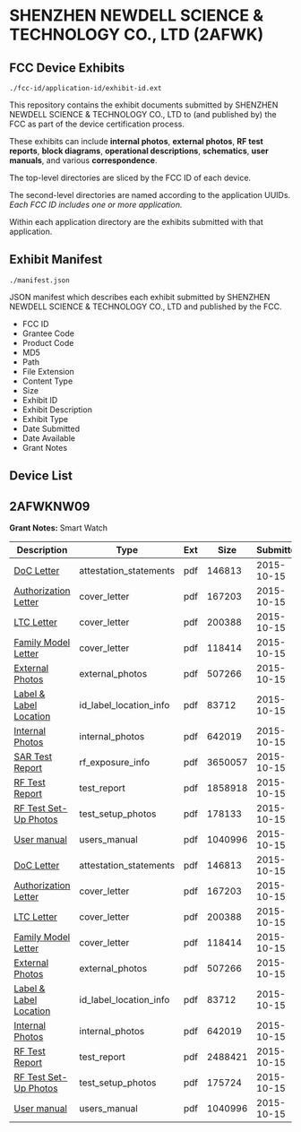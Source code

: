 # SHENZHEN NEWDELL SCIENCE & TECHNOLOGY CO., LTD (2AFWK)
## FCC Device Exhibits

```
./fcc-id/application-id/exhibit-id.ext
```

This repository contains the exhibit documents submitted by SHENZHEN NEWDELL SCIENCE & TECHNOLOGY CO., LTD to (and published by) the FCC as part of the device certification process.

These exhibits can include **internal photos**, **external photos**, **RF test reports**, **block diagrams**, **operational descriptions**, **schematics**, **user manuals**, and various **correspondence**.

The top-level directories are sliced by the FCC ID of each device.

The second-level directories are named according to the application UUIDs. *Each FCC ID includes one or more application.*

Within each application directory are the exhibits submitted with that application. 

## Exhibit Manifest

```
./manifest.json
```

JSON manifest which describes each exhibit submitted by SHENZHEN NEWDELL SCIENCE & TECHNOLOGY CO., LTD and published by the FCC.

- FCC ID
- Grantee Code
- Product Code
- MD5
- Path
- File Extension
- Content Type
- Size
- Exhibit ID
- Exhibit Description
- Exhibit Type
- Date Submitted
- Date Available
- Grant Notes

## Device List
## 2AFWKNW09
**Grant Notes:** Smart Watch

| Description | Type | Ext | Size | Submitted | Available |
| ----------- | ---- | --- | ---- | --------- | --------- |
| [DoC Letter](2AFWKNW09/eb739c314aee3a2e0d4d40937aa0fa54/2783869.pdf) | attestation_statements | pdf | 146813 | 2015-10-15 | 2015-10-15 |
| [Authorization Letter](2AFWKNW09/eb739c314aee3a2e0d4d40937aa0fa54/2783871.pdf) | cover_letter | pdf | 167203 | 2015-10-15 | 2015-10-15 |
| [LTC Letter](2AFWKNW09/eb739c314aee3a2e0d4d40937aa0fa54/2783872.pdf) | cover_letter | pdf | 200388 | 2015-10-15 | 2015-10-15 |
| [Family Model Letter](2AFWKNW09/eb739c314aee3a2e0d4d40937aa0fa54/2783873.pdf) | cover_letter | pdf | 118414 | 2015-10-15 | 2015-10-15 |
| [External Photos](2AFWKNW09/eb739c314aee3a2e0d4d40937aa0fa54/2783874.pdf) | external_photos | pdf | 507266 | 2015-10-15 | 2015-10-15 |
| [Label & Label Location](2AFWKNW09/eb739c314aee3a2e0d4d40937aa0fa54/2783875.pdf) | id_label_location_info | pdf | 83712 | 2015-10-15 | 2015-10-15 |
| [Internal Photos](2AFWKNW09/eb739c314aee3a2e0d4d40937aa0fa54/2783876.pdf) | internal_photos | pdf | 642019 | 2015-10-15 | 2015-10-15 |
| [SAR Test Report](2AFWKNW09/eb739c314aee3a2e0d4d40937aa0fa54/2783986.pdf) | rf_exposure_info | pdf | 3650057 | 2015-10-15 | 2015-10-15 |
| [RF Test Report](2AFWKNW09/eb739c314aee3a2e0d4d40937aa0fa54/2783905.pdf) | test_report | pdf | 1858918 | 2015-10-15 | 2015-10-15 |
| [RF Test Set-Up Photos](2AFWKNW09/eb739c314aee3a2e0d4d40937aa0fa54/2783906.pdf) | test_setup_photos | pdf | 178133 | 2015-10-15 | 2015-10-15 |
| [User manual](2AFWKNW09/eb739c314aee3a2e0d4d40937aa0fa54/2783881.pdf) | users_manual | pdf | 1040996 | 2015-10-15 | 2015-10-15 |
| [DoC Letter](2AFWKNW09/b6fcf03dcf6abe7c54e20d08805575c1/2783869.pdf) | attestation_statements | pdf | 146813 | 2015-10-15 | 2015-10-15 |
| [Authorization Letter](2AFWKNW09/b6fcf03dcf6abe7c54e20d08805575c1/2783871.pdf) | cover_letter | pdf | 167203 | 2015-10-15 | 2015-10-15 |
| [LTC Letter](2AFWKNW09/b6fcf03dcf6abe7c54e20d08805575c1/2783872.pdf) | cover_letter | pdf | 200388 | 2015-10-15 | 2015-10-15 |
| [Family Model Letter](2AFWKNW09/b6fcf03dcf6abe7c54e20d08805575c1/2783873.pdf) | cover_letter | pdf | 118414 | 2015-10-15 | 2015-10-15 |
| [External Photos](2AFWKNW09/b6fcf03dcf6abe7c54e20d08805575c1/2783874.pdf) | external_photos | pdf | 507266 | 2015-10-15 | 2015-10-15 |
| [Label & Label Location](2AFWKNW09/b6fcf03dcf6abe7c54e20d08805575c1/2783875.pdf) | id_label_location_info | pdf | 83712 | 2015-10-15 | 2015-10-15 |
| [Internal Photos](2AFWKNW09/b6fcf03dcf6abe7c54e20d08805575c1/2783876.pdf) | internal_photos | pdf | 642019 | 2015-10-15 | 2015-10-15 |
| [RF Test Report](2AFWKNW09/b6fcf03dcf6abe7c54e20d08805575c1/2783936.pdf) | test_report | pdf | 2488421 | 2015-10-15 | 2015-10-15 |
| [RF Test Set-Up Photos](2AFWKNW09/b6fcf03dcf6abe7c54e20d08805575c1/2783937.pdf) | test_setup_photos | pdf | 175724 | 2015-10-15 | 2015-10-15 |
| [User manual](2AFWKNW09/b6fcf03dcf6abe7c54e20d08805575c1/2783881.pdf) | users_manual | pdf | 1040996 | 2015-10-15 | 2015-10-15 |

